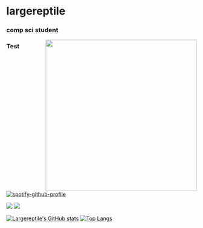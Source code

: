 # largereptile

### comp sci student

<img height="400" width="400" align="right" src="https://avatars.githubusercontent.com/u/22501149?v=4"/>


### Test
[![spotify-github-profile](https://spotify-github-profile.vercel.app/api/view?uid=8574zcgnmz5jsmfpsk0wzmk53&cover_image=true&theme=novatorem)](https://github.com/kittinan/spotify-github-profile)

![](https://komarev.com/ghpvc/?username=largereptile&style=flat-square&color=blue)
![](https://hit.yhype.me/github/profile?user_id=22501149)



[![Largereptile's GitHub stats](https://github-readme-stats.vercel.app/api?username=largereptile&theme=synthwave&&show_icons=true)](https://github.com/anuraghazra/github-readme-stats)
[![Top Langs](https://github-readme-stats.vercel.app/api/top-langs/?username=largereptile&?&hide=jupyter%20notebook&theme=synthwave)](https://github.com/anuraghazra/github-readme-stats)

